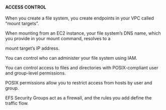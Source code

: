 #### ACCESS CONTROL

When you create a file system, you create endpoints in your VPC called “mount
targets”.

When mounting from an EC2 instance, your file system’s DNS name, which you
provide in your mount command, resolves to a

mount target’s IP address.

You can control who can administer your file system using IAM.

You can control access to files and directories with POSIX-compliant user and
group-level permissions.

POSIX permissions allow you to restrict access from hosts by user and group.

EFS Security Groups act as a firewall, and the rules you add define the traffic
flow.

